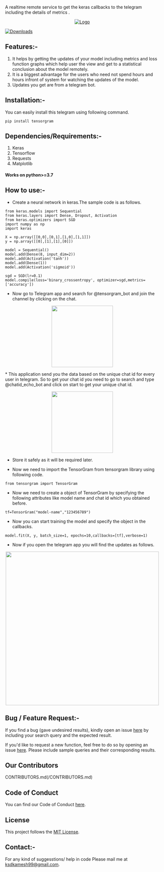 A realtime remote service to get the keras callbacks to the telegram including the details of metrics .  


<p align="center">
  <a href="https://pypi.org/project/tensorgram/">
    <img src="https://raw.githubusercontent.com/ksdkamesh99/TensorGram/main/Images/tensorgram.gif" alt="Logo">
  </a>
</p>

[![Downloads](https://pepy.tech/badge/tensorgram)](https://pepy.tech/project/tensorgram)


## Features:-

1. It helps by getting the updates of your model including metrics and loss function graphs which help user the view and get to a statistical conclusion about the model remotely.
2. It is a biggest advantage for the users who need not spend hours and hours infront of system for watching the updates of the model.
3. Updates you get are from a telegram bot.

## Installation:-

You can easily install this telegram using following command.
```
pip install tensorgram
```
## Dependencies/Requirements:-

1. Keras
2. Tensorflow
3. Requests
4. Matplotlib

#### Works on python>=3.7

## How to use:-

* Create a neural network in keras.The sample code is as follows.
```
from keras.models import Sequential
from keras.layers import Dense, Dropout, Activation
from keras.optimizers import SGD
import numpy as np 
import keras

X = np.array([[0,0],[0,1],[1,0],[1,1]])
y = np.array([[0],[1],[1],[0]])

model = Sequential()
model.add(Dense(8, input_dim=2))
model.add(Activation('tanh'))
model.add(Dense(1))
model.add(Activation('sigmoid'))

sgd = SGD(lr=0.1)
model.compile(loss='binary_crossentropy', optimizer=sgd,metrics=['accuracy'])

```

* Now go to Telegram app and search for @tensorgram_bot and join the channel by clicking on the chat.  

<p align="center">
  <a href="https://pypi.org/project/tensorgram/">
<img src="https://raw.githubusercontent.com/ksdkamesh99/TensorGram/main/Images/start.jpeg" width=200px>
</a>
</p>
* This application send you the data based on the unique chat id for every user in telegram. So to get your chat id you need to go to search and type @chatid_echo_bot and click on start to get your unique chat id.  

<p align="center">
  <a href="https://pypi.org/project/tensorgram/">
<img src="https://raw.githubusercontent.com/ksdkamesh99/TensorGram/main/Images/chatid.jpeg" width=200px>
</a>
</p>


* Store it safely as it will be required later.  

* Now we need to import the TensorGram from tensorgram library using following code.  


```
from tensorgram import TensorGram
```

* Now we need to create a object of TensorGram by specifying the following attributes like model name and chat id which you obtained before.  


```
tf=TensorGram("model-name","123456789")
```

* Now you can start training the model and specify the object in the callbacks.  


```
model.fit(X, y, batch_size=1, epochs=10,callbacks=[tf],verbose=1)
```

* Now if you open the telegram app you will find the updates as follows.  



<p align="center">
  <a href="https://pypi.org/project/tensorgram/">
<img src="https://raw.githubusercontent.com/ksdkamesh99/TensorGram/main/Images/merged.png" width=500px float="left">
</a>
</p>


## Bug / Feature Request:-

If you find a bug (gave undesired results), kindly open an issue [here](https://github.com/ksdkamesh99/TensorGram/issues/new/choose) by including your search query and the expected result.

If you'd like to request a new function, feel free to do so by opening an issue [here](https://github.com/ksdkamesh99/TensorGram/issues/new/). Please include sample queries and their corresponding results.

## Our Contributors

CONTRIBUTORS.md(/CONTRIBUTORS.md)


## Code of Conduct

You can find our Code of Conduct [here](/CODE_OF_CONDUCT.md).

## License

This project follows the [MIT License](/LICENSE).

## Contact:-
For any kind of suggesstions/ help in code Please mail me at ksdkamesh99@gmail.com.


